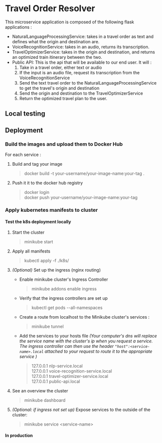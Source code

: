 # Travel Order Resolver

This microservice application is composed of the following flask applications :
- NaturalLanguageProcessingService: takes in a travel order as text and defines what the origin and destination are.
- VoiceRecognitionService: takes in an audio, returns its transcription.
- TravelOptimizerService: takes in the origin and destination, and returns an optimized train itinerary between the two.
- Public API: This is the api that will be available to our end user. It will :
    1. Take in a travel order, either text or audio
    2. If the input is an audio file, request its transcription from the VoiceRecognitionService   
    3. Send the text travel order to the NaturalLanguageProcessingService to get the travel's origin and destination
    4. Send the origin and destination to the TravelOptimizerService
    5. Return the optimized travel plan to the user.

## Local testing

## Deployment

### Build the images and upload them to Docker Hub 
For each service :

1. Build and tag your image
    > docker build -t your-username/your-image-name:your-tag .

2. Push it it to the docker hub registry
    > docker login  
    > docker push your-username/your-image-name:your-tag

### Apply kubernetes manifests to cluster

#### Test the k8s deployment locally

1. Start the cluster
    > minikube start

2. Apply all manifests
    > kubectl apply -f ./k8s/

3. *(Optional)* Set up the ingress (nginx routing)
    - Enable minikube cluster's Ingress Controller
        > minikube addons enable ingress
    - Verify that the ingress controllers are set up
        > kubectl get pods --all-namespaces
    - Create a route from localhost to the Minikube cluster's services :
        > minikube tunnel
    - Add the services to your hosts file *(Your computer's dns will replace the service name with the cluster's ip when you request a service. The ingress controller can then use the header `"host":<service-name>.local` attached to your request to route it to the appropriate service )*
        > 127.0.0.1 nlp-service.local   
        > 127.0.0.1 voice-recognition-service.local   
        > 127.0.0.1 travel-optimizer-service.local   
        > 127.0.0.1 public-api.local    


4. See an overview the cluster
    > minikube dashboard

5. *(Optional: if ingress not set up)* Expose services to the outside of the cluster:
    > minikube service \<service-name\>

#### In production
